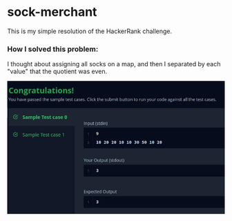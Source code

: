 # sock-merchant
This is my simple resolution of the HackerRank challenge.

### How I solved this problem:
I thought about assigning all socks on a map, and then I separated by each "value" that the quotient was even.

![img.png](/doc/Screenshot_2.jpg)
